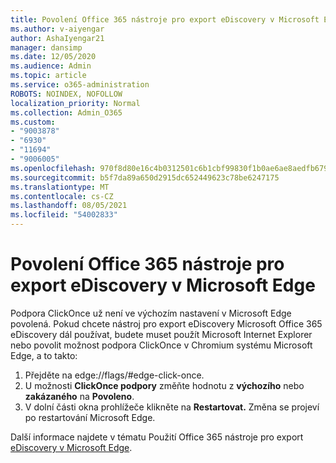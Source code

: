 ```yaml
---
title: Povolení Office 365 nástroje pro export eDiscovery v Microsoft Edge
ms.author: v-aiyengar
author: AshaIyengar21
manager: dansimp
ms.date: 12/05/2020
ms.audience: Admin
ms.topic: article
ms.service: o365-administration
ROBOTS: NOINDEX, NOFOLLOW
localization_priority: Normal
ms.collection: Admin_O365
ms.custom:
- "9003878"
- "6930"
- "11694"
- "9006005"
ms.openlocfilehash: 970f8d80e16c4b0312501c6b1cbf99830f1b0ae6ae8aedfb679ca2cbd9709112
ms.sourcegitcommit: b5f7da89a650d2915dc652449623c78be6247175
ms.translationtype: MT
ms.contentlocale: cs-CZ
ms.lasthandoff: 08/05/2021
ms.locfileid: "54002833"
---
```

# <a name="enable-office-365-ediscovery-export-tool-in-microsoft-edge"></a>Povolení Office 365 nástroje pro export eDiscovery v Microsoft Edge

Podpora ClickOnce už není ve výchozím nastavení v Microsoft Edge povolená. Pokud chcete nástroj pro export eDiscovery Microsoft Office 365 eDiscovery dál používat, budete muset použít Microsoft Internet Explorer nebo povolit možnost podpora ClickOnce v Chromium systému Microsoft Edge, a to takto:

1. Přejděte na edge://flags/#edge-click-once.
1. U možnosti **ClickOnce podpory** změňte hodnotu z **výchozího** nebo **zakázaného** na **Povoleno**.
1. V dolní části okna prohlížeče klikněte na **Restartovat.** Změna se projeví po restartování Microsoft Edge.

Další informace najdete v tématu Použití Office 365 nástroje pro export [eDiscovery v Microsoft Edge](https://go.microsoft.com/fwlink/?linkid=2111611).
